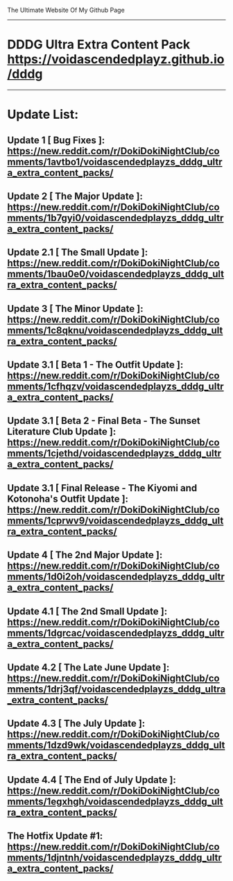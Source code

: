 The Ultimate Website Of My Github Page

----------------------------------------------

# DDDG Ultra Extra Content Pack https://voidascendedplayz.github.io/dddg

----------------------------------------------

# Update List:

## Update 1 [ Bug Fixes ]: https://new.reddit.com/r/DokiDokiNightClub/comments/1avtbo1/voidascendedplayzs_dddg_ultra_extra_content_packs/

## Update 2 [ The Major Update ]: https://new.reddit.com/r/DokiDokiNightClub/comments/1b7gyi0/voidascendedplayzs_dddg_ultra_extra_content_packs/

## Update 2.1 [ The Small Update ]: https://new.reddit.com/r/DokiDokiNightClub/comments/1bau0e0/voidascendedplayzs_dddg_ultra_extra_content_packs/

## Update 3 [ The Minor Update ]: https://new.reddit.com/r/DokiDokiNightClub/comments/1c8qknu/voidascendedplayzs_dddg_ultra_extra_content_packs/

## Update 3.1 [ Beta 1 - The Outfit Update ]: https://new.reddit.com/r/DokiDokiNightClub/comments/1cfhqzv/voidascendedplayzs_dddg_ultra_extra_content_packs/

## Update 3.1 [ Beta 2 - Final Beta - The Sunset Literature Club Update ]: https://new.reddit.com/r/DokiDokiNightClub/comments/1cjethd/voidascendedplayzs_dddg_ultra_extra_content_packs/

## Update 3.1 [ Final Release - The Kiyomi and Kotonoha's Outfit Update ]: https://new.reddit.com/r/DokiDokiNightClub/comments/1cprwv9/voidascendedplayzs_dddg_ultra_extra_content_packs/

## Update 4 [ The 2nd Major Update ]: https://new.reddit.com/r/DokiDokiNightClub/comments/1d0i2oh/voidascendedplayzs_dddg_ultra_extra_content_packs/

## Update 4.1 [ The 2nd Small Update ]: https://new.reddit.com/r/DokiDokiNightClub/comments/1dgrcac/voidascendedplayzs_dddg_ultra_extra_content_packs/

## Update 4.2 [ The Late June Update ]: https://new.reddit.com/r/DokiDokiNightClub/comments/1drj3qf/voidascendedplayzs_dddg_ultra_extra_content_packs/

## Update 4.3 [ The July Update ]: https://new.reddit.com/r/DokiDokiNightClub/comments/1dzd9wk/voidascendedplayzs_dddg_ultra_extra_content_packs/

## Update 4.4 [ The End of July Update ]: https://new.reddit.com/r/DokiDokiNightClub/comments/1egxhgh/voidascendedplayzs_dddg_ultra_extra_content_packs/

## The Hotfix Update #1: https://new.reddit.com/r/DokiDokiNightClub/comments/1djntnh/voidascendedplayzs_dddg_ultra_extra_content_packs/
